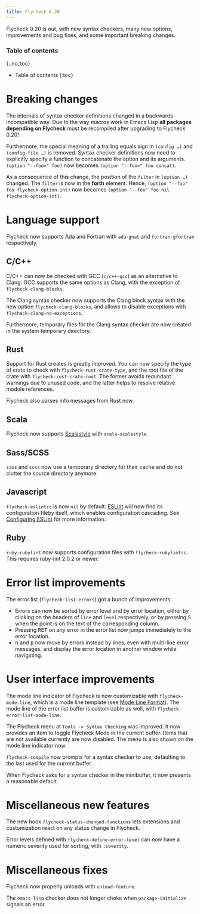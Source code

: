 ```yaml
---
title: Flycheck 0.20
---
```


Flycheck 0.20 is out, with new syntax checkers, many new options, improvements
and bug fixes, and some important breaking changes.

### Table of contents
{:.no_toc}

- Table of contents
{:toc}

Breaking changes
================

The internals of syntax checker definitions changed in a backwards-incompatible
way.  Due to the way macros work in Emacs Lisp **all packages depending on
Flycheck** must be recompiled after upgrading to Flycheck 0.20!

Furthermore, the special meaning of a trailing equals sign in `(config …)` and
`(config-file …)` is removed.  Syntax checker definitions now need to explicitly
specify a function to concatenate the option and its arguments.  `(option
"--foo=" foo)` now becomes `(option "--foo=" foo concat)`.

As a consequence of this change, the position of the `filter` in `(option …)`
changed.  The `filter` is now in the **forth** element.  Hence, `(option "--foo"
foo flycheck-option-int)` now becomes `(option "--foo" foo nil
flycheck-option-int)`.

Language support
================

Flycheck now supports Ada and Fortran with `ada-gnat` and `fortran-gfortran`
respectively.

C/C++
-----

C/C++ can now be checked with GCC (`c/c++-gcc`) as an alternative to Clang.  GCC
supports the same options as Clang, with the exception of
`flycheck-clang-blocks`.

The Clang syntax checker now supports the Clang block syntax with the new option
`flycheck-clang-blocks`, and allows to disable exceptions with
`flycheck-clang-no-exceptions`.

Furthermore, temporary files for the Clang syntax checker are now created in the
system temporary directory.

Rust
----

Support for Rust creates is greatly improved.  You can now specify the type of
crate to check with `flycheck-rust-crate-type`, and the root file of the crate
with `flycheck-rust-crate-root`.  The former avoids redundant warnings due to
unused code, and the latter helps to resolve relative module references.

Flycheck also parses info messages from Rust now.

Scala
-----

Flycheck now supports [Scalastyle][] with `scala-scalastyle`.

[scalastyle]: http://www.scalastyle.org/

Sass/SCSS
---------

`sass` and `scss` now use a temporary directory for their cache and do not
clutter the source directory anymore.

Javascript
----------

`flycheck-eslintrc` is now `nil` by default.  [ESLint][] will now find its
configuration fileby itself, which enables configuration cascading.  See
[Configuring ESLint][] for more information.

[ESLint]: http://eslint.org/
[Configuring ESLint]: http://eslint.org/docs/configuring/

Ruby
----

`ruby-rubylint` now supports configuration files with `flycheck-rubylintrc`.
This requires ruby-lint 2.0.2 or newer.

Error list improvements
=======================

The error list (`flycheck-list-errors`) got a bunch of improvements:

- Errors can now be sorted by error level and by error location, either by
  clicking on the headers of `line` and `level` respectively, or by pressing
  <kbd>S</kbd> when the point is on the text of the corresponding column.
- Pressing <kbd>RET</kbd> on any error in the error list now jumps immediately
  to the error location.
- <kbd>n</kbd> and <kbd>p</kbd> now move by errors instead by lines, even with
  multi-line error messages, and display the error location in another window
  while navigating.

User interface improvements
===========================

The mode line indicator of Flycheck is now customizable with
`flycheck-mode-line`, which is a mode line template (see [Mode Line Format][]).
The mode line of the error list buffer is customizable as well, with
`flycheck-error-list-mode-line`.

The Flycheck menu at `Tools -> Syntax Checking` was improved.  It
now provides an item to toggle Flycheck Mode in the current buffer.  Items that
are not available currently are now disabled.  The menu is also shown on the
mode line indicator now.

`flycheck-compile` now prompts for a syntax checker to use, defaulting to the
last used for the current buffer.

When Flycheck asks for a syntax checker in the minibuffer, it now presents a
reasonable default.

[Mode Line Format]: https://www.gnu.org/software/emacs/manual/html_node/elisp/Mode-Line-Format.html


Miscellaneous new features
==========================

The new hook `flycheck-status-changed-functions` lets extensions and
customization react on any status change in Flycheck.

Error levels defined with `flycheck-define-error-level` can now have a numeric
severity used for sorting, with `:severity`.

Miscellaneous fixes
===================

Flycheck now properly unloads with `unload-feature`.

The `emacs-lisp` checker does not longer choke when `package-initialize` signals
an error.
